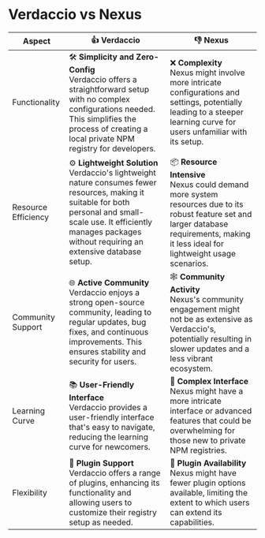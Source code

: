 # Verdaccio vs Nexus

| Aspect | 👍 Verdaccio | 👎 Nexus |
| --- | --- | --- |
| Functionality | 🛠️ **Simplicity and Zero-Config**<br>Verdaccio offers a straightforward setup with no complex configurations needed. This simplifies the process of creating a local private NPM registry for developers. | ❌ **Complexity**<br>Nexus might involve more intricate configurations and settings, potentially leading to a steeper learning curve for users unfamiliar with its setup. |
| Resource Efficiency | ⚙️ **Lightweight Solution**<br>Verdaccio's lightweight nature consumes fewer resources, making it suitable for both personal and small-scale use. It efficiently manages packages without requiring an extensive database setup. | 📦 **Resource Intensive**<br>Nexus could demand more system resources due to its robust feature set and larger database requirements, making it less ideal for lightweight usage scenarios. |
| Community Support | 🌐 **Active Community**<br>Verdaccio enjoys a strong open-source community, leading to regular updates, bug fixes, and continuous improvements. This ensures stability and security for users. | 🕸️ **Community Activity**<br>Nexus's community engagement might not be as extensive as Verdaccio's, potentially resulting in slower updates and a less vibrant ecosystem. |
| Learning Curve | 📚 **User-Friendly Interface**<br>Verdaccio provides a user-friendly interface that's easy to navigate, reducing the learning curve for newcomers. | 📖 **Complex Interface**<br>Nexus might have a more intricate interface or advanced features that could be overwhelming for those new to private NPM registries. |
| Flexibility | 🧩 **Plugin Support**<br>Verdaccio offers a range of plugins, enhancing its functionality and allowing users to customize their registry setup as needed. | 🧩 **Plugin Availability**<br>Nexus might have fewer plugin options available, limiting the extent to which users can extend its capabilities. |
